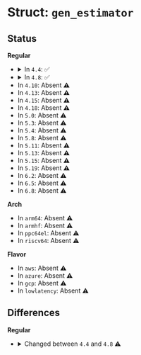 # Struct: <code>gen_estimator</code>

## Status
<b>Regular</b>
<ul>
<li>
<details>
<summary>In <code>4.4</code>: ✅</summary>

```c
struct gen_estimator {
    struct list_head list;
    struct gnet_stats_basic_packed *bstats;
    struct gnet_stats_rate_est64 *rate_est;
    spinlock_t *stats_lock;
    int ewma_log;
    u32 last_packets;
    long unsigned int avpps;
    u64 last_bytes;
    u64 avbps;
    struct callback_head e_rcu;
    struct rb_node node;
    struct gnet_stats_basic_cpu *cpu_bstats;
    struct callback_head head;
};
```
</details>
</li>
<li>
<details>
<summary>In <code>4.8</code>: ✅</summary>

```c
struct gen_estimator {
    struct list_head list;
    struct gnet_stats_basic_packed *bstats;
    struct gnet_stats_rate_est64 *rate_est;
    spinlock_t *stats_lock;
    seqcount_t *running;
    int ewma_log;
    u32 last_packets;
    long unsigned int avpps;
    u64 last_bytes;
    u64 avbps;
    struct callback_head e_rcu;
    struct rb_node node;
    struct gnet_stats_basic_cpu *cpu_bstats;
    struct callback_head head;
};
```
</details>
</li>
<li>
In <code>4.10</code>: Absent ⚠️
</li>
<li>
In <code>4.13</code>: Absent ⚠️
</li>
<li>
In <code>4.15</code>: Absent ⚠️
</li>
<li>
In <code>4.18</code>: Absent ⚠️
</li>
<li>
In <code>5.0</code>: Absent ⚠️
</li>
<li>
In <code>5.3</code>: Absent ⚠️
</li>
<li>
In <code>5.4</code>: Absent ⚠️
</li>
<li>
In <code>5.8</code>: Absent ⚠️
</li>
<li>
In <code>5.11</code>: Absent ⚠️
</li>
<li>
In <code>5.13</code>: Absent ⚠️
</li>
<li>
In <code>5.15</code>: Absent ⚠️
</li>
<li>
In <code>5.19</code>: Absent ⚠️
</li>
<li>
In <code>6.2</code>: Absent ⚠️
</li>
<li>
In <code>6.5</code>: Absent ⚠️
</li>
<li>
In <code>6.8</code>: Absent ⚠️
</li>
</ul>
<b>Arch</b>
<ul>
<li>
In <code>arm64</code>: Absent ⚠️
</li>
<li>
In <code>armhf</code>: Absent ⚠️
</li>
<li>
In <code>ppc64el</code>: Absent ⚠️
</li>
<li>
In <code>riscv64</code>: Absent ⚠️
</li>
</ul>
<b>Flavor</b>
<ul>
<li>
In <code>aws</code>: Absent ⚠️
</li>
<li>
In <code>azure</code>: Absent ⚠️
</li>
<li>
In <code>gcp</code>: Absent ⚠️
</li>
<li>
In <code>lowlatency</code>: Absent ⚠️
</li>
</ul>

## Differences
<b>Regular</b>
<ul>
<li>
<details>
<summary>Changed between <code>4.4</code> and <code>4.8</code> ⚠️</summary>
<ul>
<li>
<b>Field added. </b>
<code>seqcount_t *running</code>
</li>
</ul>
</details>
</li>
</ul>
